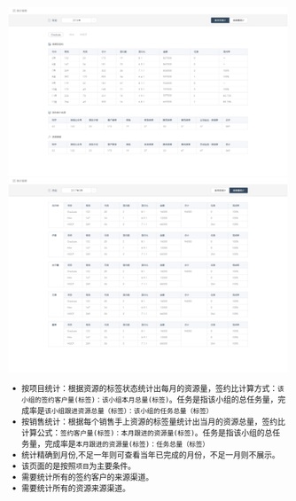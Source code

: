 ![](/assets/6销售端1.0_统计报表-按项目统计1.1.jpg)
![](/assets/6销售端1.0_统计报表-按销售统计1.1.jpg)

- 按项目统计：根据资源的标签状态统计出每月的资源量，签约比计算方式：`该小组的签约客户量(标签)：该小组本月总量(标签)`。任务是指该小组的总任务量，完成率是`该小组跟进资源总量（标签）：该小组的任务总量（标签）`
- 按销售统计：根据每个销售手上资源的标签量统计出当月的资源总量，签约比计算公式：`签约客户量(标签)：本月跟进的资源量(标签)`。任务是指该小组的总任务量，完成率是`本月跟进的资源量(标签)：任务总量（标签）`
- 统计精确到月份,不足一年则可查看当年已完成的月份，不足一月则不展示。
- 该页面的是按照`项目`为主要条件。
- 需要统计所有的签约客户的来源渠道。
- 需要统计所有的资源来源渠道。